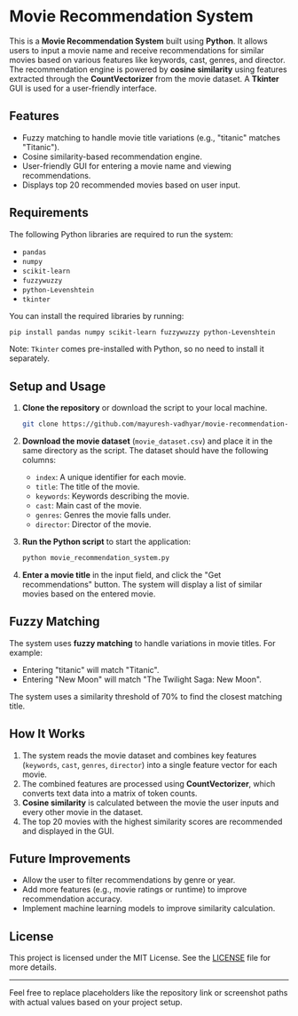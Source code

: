 # Movie Recommendation System

This is a **Movie Recommendation System** built using **Python**. It allows users to input a movie name and receive recommendations for similar movies based on various features like keywords, cast, genres, and director. The recommendation engine is powered by **cosine similarity** using features extracted through the **CountVectorizer** from the movie dataset. A **Tkinter** GUI is used for a user-friendly interface.

## Features
- Fuzzy matching to handle movie title variations (e.g., "titanic" matches "Titanic").
- Cosine similarity-based recommendation engine.
- User-friendly GUI for entering a movie name and viewing recommendations.
- Displays top 20 recommended movies based on user input.

## Requirements

The following Python libraries are required to run the system:

- `pandas`
- `numpy`
- `scikit-learn`
- `fuzzywuzzy`
- `python-Levenshtein`
- `tkinter`

You can install the required libraries by running:

```bash
pip install pandas numpy scikit-learn fuzzywuzzy python-Levenshtein
```

Note: `Tkinter` comes pre-installed with Python, so no need to install it separately.

## Setup and Usage

1. **Clone the repository** or download the script to your local machine.

    ```bash
    git clone https://github.com/mayuresh-vadhyar/movie-recommendation-system.git
    ```

2. **Download the movie dataset** (`movie_dataset.csv`) and place it in the same directory as the script. The dataset should have the following columns:
    - `index`: A unique identifier for each movie.
    - `title`: The title of the movie.
    - `keywords`: Keywords describing the movie.
    - `cast`: Main cast of the movie.
    - `genres`: Genres the movie falls under.
    - `director`: Director of the movie.

3. **Run the Python script** to start the application:

    ```bash
    python movie_recommendation_system.py
    ```

4. **Enter a movie title** in the input field, and click the "Get recommendations" button. The system will display a list of similar movies based on the entered movie.

## Fuzzy Matching
The system uses **fuzzy matching** to handle variations in movie titles. For example:
- Entering "titanic" will match "Titanic".
- Entering "New Moon" will match "The Twilight Saga: New Moon".

The system uses a similarity threshold of 70% to find the closest matching title.

## How It Works
1. The system reads the movie dataset and combines key features (`keywords`, `cast`, `genres`, `director`) into a single feature vector for each movie.
2. The combined features are processed using **CountVectorizer**, which converts text data into a matrix of token counts.
3. **Cosine similarity** is calculated between the movie the user inputs and every other movie in the dataset.
4. The top 20 movies with the highest similarity scores are recommended and displayed in the GUI.


## Future Improvements
- Allow the user to filter recommendations by genre or year.
- Add more features (e.g., movie ratings or runtime) to improve recommendation accuracy.
- Implement machine learning models to improve similarity calculation.

## License
This project is licensed under the MIT License. See the [LICENSE](LICENSE) file for more details.

---

Feel free to replace placeholders like the repository link or screenshot paths with actual values based on your project setup.
